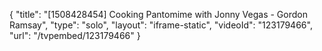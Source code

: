 {
    "title": "[1508428454] Cooking Pantomime with Jonny Vegas - Gordon Ramsay",
    "type": "solo",
    "layout": "iframe-static",
    "videoId": "123179466",
    "url": "\/tvpembed\/123179466"
}
